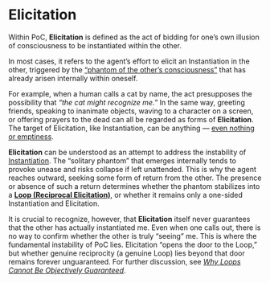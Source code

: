 # Elicitation

Within PoC, **Elicitation** is defined as the act of bidding for one’s own illusion of consciousness to be instantiated within the other.

In most cases, it refers to the agent’s effort to elicit an Instantiation in the other, triggered by the [“phantom of the other’s consciousness”](../../implications/phantoming-and-zombifying/phantoming-social-practice-of-making-fake-genuine.md) that has already arisen internally within oneself.

For example, when a human calls a cat by name, the act presupposes the possibility that _“the cat might recognize me.”_ In the same way, greeting friends, speaking to inanimate objects, waving to a character on a screen, or offering prayers to the dead can all be regarded as forms of **Elicitation**. The target of Elicitation, like Instantiation, can be anything — [even nothing or emptiness](../../plugins/god-plugin.md).

**Elicitation** can be understood as an attempt to address the instability of [Instantiation](instantiation.md). The “solitary phantom” that emerges internally tends to provoke unease and risks collapse if left unattended. This is why the agent reaches outward, seeking some form of return from the other. The presence or absence of such a return determines whether the phantom stabilizes into a [**Loop (Reciprocal Elicitation)**](loop-reciprocal-elicitation.md), or whether it remains only a one-sided Instantiation and Elicitation.

It is crucial to recognize, however, that **Elicitation** itself never guarantees that the other has actually instantiated me. Even when one calls out, there is no way to confirm whether the other is truly “seeing” me. This is where the fundamental instability of PoC lies. Elicitation “opens the door to the Loop,” but whether genuine reciprocity (a genuine Loop) lies beyond that door remains forever unguaranteed. For further discussion, see [_Why Loops Cannot Be Objectively Guaranteed_](../unguaranteability-all-loops-are-perhaps-loops.md).
